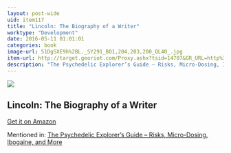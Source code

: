 ```yaml
---
layout: post-wide
uid: item117
title: "Lincoln: The Biography of a Writer"
worktype: "Development"
date: 2016-05-11 01:01:01
categories: book
image-url: 51DgSXE9h%2BL._SY291_BO1,204,203,200_QL40_.jpg
item-url: http://target.georiot.com/Proxy.ashx?tsid=14707&GR_URL=http%3A%2F%2Fwww.amazon.com%2FLincoln-Biography-Writer-Fred-Kaplan%2Fdp%2F0060773367
description: "The Psychedelic Explorer’s Guide – Risks, Micro-Dosing, Ibogaine, and More"
---
```

<a href="http://target.georiot.com/Proxy.ashx?tsid=14707&GR_URL=http%3A%2F%2Fwww.amazon.com%2FLincoln-Biography-Writer-Fred-Kaplan%2Fdp%2F0060773367" target="blank"><img src="../../../../img/thumbs/51DgSXE9h%2BL._SY291_BO1,204,203,200_QL40_.jpg" class="prod-img"></a>
<h2>Lincoln: The Biography of a Writer</h2>
<p><a href="http://target.georiot.com/Proxy.ashx?tsid=14707&GR_URL=http%3A%2F%2Fwww.amazon.com%2FLincoln-Biography-Writer-Fred-Kaplan%2Fdp%2F0060773367" target="blank">Get it on Amazon</a><p>
<p>Mentioned in: <a href="http://fourhourworkweek.com/2015/03/21/james-fadiman/" target="blank">The Psychedelic Explorer’s Guide – Risks, Micro-Dosing, Ibogaine, and More</a></p>
